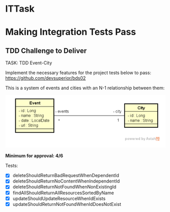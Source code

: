 # ITTask
# Making Integration Tests  Pass

## TDD Challenge to Deliver
TASK: TDD Event-City

Implement the necessary features for the project tests below to pass:
https://github.com/devsuperior/bds02

This is a system of events and cities with an N-1 relationship between them:

![Imagem](https://github.com/KellyCarvalho/ITTask/blob/main/src/main/java/com/devsuperior/bds02/img/Classes.png)




**Minimum for approval: 4/6**


Tests: 

- [x] deleteShouldReturnBadRequestWhenDependentId
- [x] deleteShouldReturnNoContentWhenIndependentId
- [x] deleteShouldReturnNotFoundWhenNonExistingId
- [x] findAllShouldReturnAllResourcesSortedByName
- [x] updateShouldUpdateResourceWhenIdExists
- [x] updateShouldReturnNotFoundWhenIdDoesNotExist
